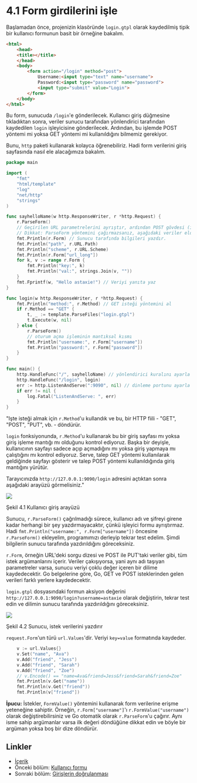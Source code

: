 # 4.1 Form girdilerini işle

Başlamadan önce, projenizin klasöründe `login.gtpl` olarak kaydedilmiş tipik bir kullanıcı formunun basit bir örneğine bakalım.

```html
<html>
	<head>
	<title></title>
	</head>
	<body>
		<form action="/login" method="post">
			Username:<input type="text" name="username">
			Password:<input type="password" name="password">
			<input type="submit" value="Login">
		</form>
	</body>
</html>
```
Bu form, sunucuda `/login`'e gönderilecek. Kullanıcı giriş düğmesine tıkladıktan sonra, veriler sunucu tarafından yönlendirici tarafından kaydedilen `login` işleyicisine gönderilecek. Ardından, bu işlemde POST yöntemi mi yoksa GET yöntemi mi kullanıldığını bilmemiz gerekiyor.

Bunu, `http` paketi kullanarak kolayca öğrenebiliriz. Hadi form verilerini giriş sayfasında nasıl ele alacağımıza bakalım.

```Go
package main

import (
	"fmt"
	"html/template"
	"log"
	"net/http"
	"strings"
)

func sayhelloName(w http.ResponseWriter, r *http.Request) {
	r.ParseForm()
	// Geçirilen URL parametrelerini ayrıştır, ardından POST gövdesi (isteğin gövdesi) için yanıt paketini ayrıştır
	// Dikkat: ParseForm yöntemini çağırmazsanız, aşağıdaki veriler elde edilemez
	fmt.Println(r.Form) // Sunucu tarafında bilgileri yazdır.
	fmt.Println("path", r.URL.Path)
	fmt.Println("scheme", r.URL.Scheme)
	fmt.Println(r.Form["url_long"])
	for k, v := range r.Form {
		fmt.Println("key:", k)
		fmt.Println("val:", strings.Join(v, ""))
	}
	fmt.Fprintf(w, "Hello astaxie!") // Veriyi yanıta yaz
}

func login(w http.ResponseWriter, r *http.Request) {
	fmt.Println("method:", r.Method) // GET isteği yöntemini al
	if r.Method == "GET" {
		t, _ := template.ParseFiles("login.gtpl")
		t.Execute(w, nil)
	} else {
		r.ParseForm()
		// oturum açma işleminin mantıksal kısmı
		fmt.Println("username:", r.Form["username"])
		fmt.Println("password:", r.Form["password"])
	}
}

func main() {
	http.HandleFunc("/", sayhelloName) // yönlendirici kuralını ayarla
	http.HandleFunc("/login", login)
	err := http.ListenAndServe(":9090", nil) // dinleme portunu ayarla
	if err != nil {
		log.Fatal("ListenAndServe: ", err)
	}
}

```
"Işte isteği almak için `r.Method`'u kullandık ve bu, bir HTTP fiili - "GET", "POST", "PUT", vb. - döndürür.

`login` fonksiyonunda, `r.Method`'u kullanarak bu bir giriş sayfası mı yoksa giriş işleme mantığı mı olduğunu kontrol ediyoruz. Başka bir deyişle, kullanıcının sayfayı sadece açıp açmadığını mı yoksa giriş yapmaya mı çalıştığını mı kontrol ediyoruz. Serve, talep GET yöntemi kullanılarak geldiğinde sayfayı gösterir ve talep POST yöntemi kullanıldığında giriş mantığını yürütür.

Tarayıcınızda `http://127.0.0.1:9090/login` adresini açtıktan sonra aşağıdaki arayüzü görmelisiniz."

![](images/4.1.login.png?raw=true)

Şekil 4.1 Kullanıcı giriş arayüzü

Sunucu, `r.ParseForm()` çağrılmadığı sürece, kullanıcı adı ve şifreyi girene kadar herhangi bir şey yazdırmayacaktır, çünkü işleyici formu ayrıştırmaz. Hadi `fmt.Println("username:", r.Form["username"])` öncesine `r.ParseForm()` ekleyelim, programımızı derleyip tekrar test edelim. Şimdi bilgilerin sunucu tarafında yazdırıldığını göreceksiniz.

`r.Form`, örneğin URL'deki sorgu dizesi ve POST ile PUT'taki veriler gibi, tüm istek argümanlarını içerir. Veriler çakışıyorsa, yani aynı adı taşıyan parametreler varsa, sunucu veriyi çoklu değer içeren bir dilime kaydedecektir. Go belgelerine göre, Go, GET ve POST isteklerinden gelen verileri farklı yerlere kaydedecektir.

`login.gtpl` dosyasındaki formun aksiyon değerini `http://127.0.0.1:9090/login?username=astaxie` olarak değiştirin, tekrar test edin ve dilimin sunucu tarafında yazdırıldığını göreceksiniz.

![](images/4.1.slice.png?raw=true)

Şekil 4.2 Sunucu, istek verilerini yazdırır

`request.Form`'un türü `url.Values`'dir. Veriyi `key=value` formatında kaydeder.

```Go
	v := url.Values{}
	v.Set("name", "Ava")
	v.Add("friend", "Jess")
	v.Add("friend", "Sarah")
	v.Add("friend", "Zoe")
	// v.Encode() == "name=Ava&friend=Jess&friend=Sarah&friend=Zoe"
	fmt.Println(v.Get("name"))
	fmt.Println(v.Get("friend"))
	fmt.Println(v["friend"])
```

**İpucu:** İstekler, `FormValue()` yöntemini kullanarak form verilerine erişme yeteneğine sahiptir. Örneğin, `r.Form["username"]`'ı `r.FormValue("username")` olarak değiştirebilirsiniz ve Go otomatik olarak `r.ParseForm`'u çağırır. Aynı isme sahip argümanlar varsa ilk değeri döndüğüne dikkat edin ve böyle bir argüman yoksa boş bir dize döndürür.

## Linkler

- [İçerik](preface.md)
- Önceki bölüm: [Kullanıcı formu](04.0.md)
- Sonraki bölüm: [Girişlerin doğrulanması](04.2.md)
